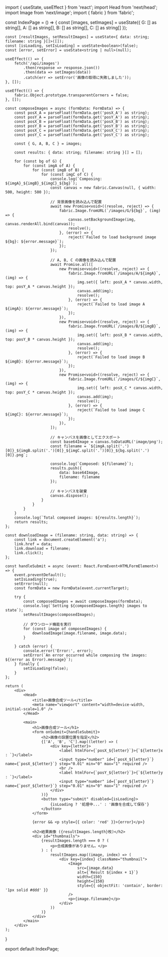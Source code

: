 import { useState, useEffect } from 'react';
import Head from 'next/head';
import Image from 'next/image';
import { fabric } from 'fabric';

const IndexPage = () => {
    const [images, setImages] = useState({
        G: [] as string[],
        A: [] as string[],
        B: [] as string[],
        C: [] as string[]
    });

    const [resultImages, setResultImages] = useState<{ data: string; filename: string }[]>([]);
    const [isLoading, setIsLoading] = useState<boolean>(false);
    const [error, setError] = useState<string | null>(null);

    useEffect(() => {
        fetch('/api/images')
            .then(response => response.json())
            .then(data => setImages(data))
            .catch(err => setError('画像の取得に失敗しました'));
    }, []);

    useEffect(() => {
        fabric.Object.prototype.transparentCorners = false;
    }, []);

    const composeImages = async (formData: FormData) => {
        const posX_A = parseFloat(formData.get('posX_A') as string);
        const posY_A = parseFloat(formData.get('posY_A') as string);
        const posX_B = parseFloat(formData.get('posX_B') as string);
        const posY_B = parseFloat(formData.get('posY_B') as string);
        const posX_C = parseFloat(formData.get('posX_C') as string);
        const posY_C = parseFloat(formData.get('posY_C') as string);

        const { G, A, B, C } = images;

        const results: { data: string; filename: string }[] = [];

        for (const bg of G) {
            for (const imgA of A) {
                for (const imgB of B) {
                    for (const imgC of C) {
                        console.log(`Composing: ${imgA}_${imgB}_${imgC}_${bg}`);
                        const canvas = new fabric.Canvas(null, { width: 500, height: 500 });

                        // 背景画像を読み込んで配置
                        await new Promise<void>((resolve, reject) => {
                            fabric.Image.fromURL(`/images/G/${bg}`, (img) => {
                                canvas.setBackgroundImage(img, canvas.renderAll.bind(canvas));
                                resolve();
                            }, (error) => {
                                reject(`Failed to load background image ${bg}: ${error.message}`);
                            });
                        });

                        // A, B, C の画像を読み込んで配置
                        await Promise.all([
                            new Promise<void>((resolve, reject) => {
                                fabric.Image.fromURL(`/images/A/${imgA}`, (img) => {
                                    img.set({ left: posX_A * canvas.width, top: posY_A * canvas.height });
                                    canvas.add(img);
                                    resolve();
                                }, (error) => {
                                    reject(`Failed to load image A ${imgA}: ${error.message}`);
                                });
                            }),
                            new Promise<void>((resolve, reject) => {
                                fabric.Image.fromURL(`/images/B/${imgB}`, (img) => {
                                    img.set({ left: posX_B * canvas.width, top: posY_B * canvas.height });
                                    canvas.add(img);
                                    resolve();
                                }, (error) => {
                                    reject(`Failed to load image B ${imgB}: ${error.message}`);
                                });
                            }),
                            new Promise<void>((resolve, reject) => {
                                fabric.Image.fromURL(`/images/C/${imgC}`, (img) => {
                                    img.set({ left: posX_C * canvas.width, top: posY_C * canvas.height });
                                    canvas.add(img);
                                    resolve();
                                }, (error) => {
                                    reject(`Failed to load image C ${imgC}: ${error.message}`);
                                });
                            }),
                        ]);

                        // キャンバスを画像としてエクスポート
                        const base64Image = canvas.toDataURL('image/png');
                        const filename = `${imgA.split('.')[0]}_${imgB.split('.')[0]}_${imgC.split('.')[0]}_${bg.split('.')[0]}.png`;

                        console.log(`Composed: ${filename}`);
                        results.push({
                            data: base64Image,
                            filename: filename
                        });

                        // キャンバスを破棄
                        canvas.dispose();
                    }
                }
            }
        }
        console.log(`Total composed images: ${results.length}`);
        return results;
    };

    const downloadImage = (filename: string, data: string) => {
        const link = document.createElement('a');
        link.href = data;
        link.download = filename;
        link.click();
    };

    const handleSubmit = async (event: React.FormEvent<HTMLFormElement>) => {
        event.preventDefault();
        setIsLoading(true);
        setError(null);
        const formData = new FormData(event.currentTarget);

        try {
            const composedImages = await composeImages(formData);
            console.log(`Setting ${composedImages.length} images to state`);
            setResultImages(composedImages);

            // ダウンロード機能を実行
            for (const image of composedImages) {
                downloadImage(image.filename, image.data);
            }

        } catch (error) {
            console.error('Error:', error);
            setError(`An error occurred while composing the images: ${(error as Error).message}`);
        } finally {
            setIsLoading(false);
        }
    };

    return (
        <div>
            <Head>
                <title>画像合成ツール</title>
                <meta name="viewport" content="width=device-width, initial-scale=1.0" />
            </Head>

            <main>
                <h1>画像合成ツール</h1>
                <form onSubmit={handleSubmit}>
                    <h2>画像の設置位置を指定</h2>
                    {['A', 'B', 'C'].map((letter) => (
                        <div key={letter}>
                            <label htmlFor={`posX_${letter}`}>{`${letter}x : `}</label>
                            <input type="number" id={`posX_${letter}`} name={`posX_${letter}`} step="0.01" min="0" max="1" required />
                            <br />
                            <label htmlFor={`posY_${letter}`}>{`${letter}y : `}</label>
                            <input type="number" id={`posY_${letter}`} name={`posY_${letter}`} step="0.01" min="0" max="1" required />
                        </div>
                    ))}
                    <button type="submit" disabled={isLoading}>
                        {isLoading ? '処理中...' : '画像を合成して保存'}
                    </button>
                </form>

                {error && <p style={{ color: 'red' }}>{error}</p>}

                <h2>結果画像 ({resultImages.length}枚)</h2>
                <div id="thumbnails">
                    {resultImages.length === 0 ? (
                        <p>合成画像がありません。</p>
                    ) : (
                        resultImages.map((image, index) => (
                            <div key={index} className="thumbnail">
                                <Image
                                    src={image.data}
                                    alt={`Result ${index + 1}`}
                                    width={150}
                                    height={150}
                                    style={{ objectFit: 'contain', border: '1px solid #ddd' }}
                                />
                                <p>{image.filename}</p>
                            </div>
                        ))
                    )}
                </div>
            </main>
        </div>
    );
}

export default IndexPage;
